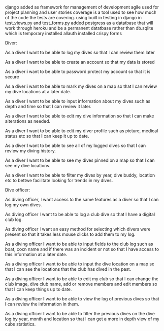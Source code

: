 django added as framework for management of development
agile used for project planning and user stories
coverage is a tool used to see how much of the code the tests are covering. using built in testing in django in test_views.py and test_forms.py
added postgress as a datatbase that will work through heroku and be a permanent datatbase rather than db.sqlite which is temporary
installed allauth
installed crispy forms


Diver:

As a diver I want to be able to log my dives so that I can  review them later

As a diver I want to be able to create an  account so that my data is stored

As a diver i want to be able to password protect my account so that it is secure

As a diver i want to be able to mark my dives on a map so that I can review my dive locations at a later date.

As a diver I want to be able to input information about my dives such as depth and time so that I can review it later.

As a diver I want to be able to edit my dive information so that I can make alterations as needed.

As a diver I want to be able to edit my diver profile such as picture, medical status etc so that I can keep it up to date.

As a diver I want to be able to see all of my logged dives so that I can review my diving history.

As a diver I want to be able to see my dives pinned on a map so that I can see my dive locations.

As a diver I want to be able to filter my dives by year, dive buddy, location etc to bettwe facilitate looking for trends in my dives.


Dive officer:

As diving officer, I want access to the same features as a diver so that I can log my own dives.

As diving officer I want to be able to log a club dive so that I have a digital club log.

As diving officer I want an easy method for selecting which divers were present so that it takes less mouse clicks to add them to my log.

As a diving officer I want to be able to input fields to the club log such as boat, coxn name and if there was an incident or not so that I have access to this information at a later date.

As a diving officer I want to be able to input the dive location on a map so that I can see the locations that the club has dived in the past.

As a diving officer I want to be able to edit my club so that I can change the club image, dive club name, add or remove members and edit members so that I can keep things up to date.

As a diving officer I want to be able to view the log of previous dives so that I can review the information in them.

As a diving officer I want to be able to filter the previous dives on the dive log by year, month and location so that I can get a more in depth view of my cubs statistics.